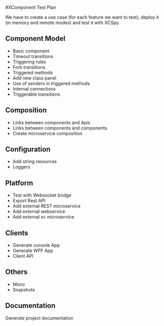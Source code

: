 #XComponent Test Plan

We have to create a use case (for each feature we want to test), deploy it (in memory and remote modes) and test it with XCSpy.

## Component Model

* Basic component
* Timeout transitions
* Triggering rules
* Fork transitions
* Triggered methods
* Add new class panel
* Use of senders in triggered methods
* Internal connections
* Triggerable transitions

## Composition

* Links between components and Apis
* Links between components and components
* Create microservice composition

## Configuration

* Add string resources
* Loggers

## Platform

* Test with Websocket bridge
* Export Rest API
* Add external REST microservice
* Add external webservice
* Add external xc microservice

## Clients

* Generate console App
* Generate WPF App
* Client API

## Others

* Mono
* Snapshots

## Documentation

Generate project documentation